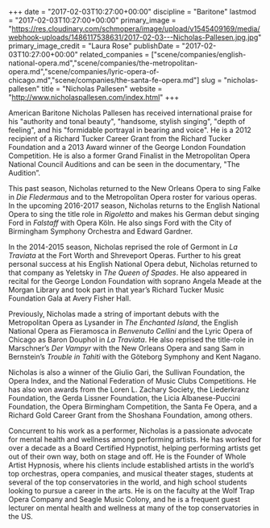 +++
date = "2017-02-03T10:27:00+00:00"
discipline = "Baritone"
lastmod = "2017-02-03T10:27:00+00:00"
primary_image = "https://res.cloudinary.com/schmopera/image/upload/v1545409169/media/webhook-uploads/1486117538631/2017-02-03---Nicholas-Pallesen.jpg.jpg"
primary_image_credit = "Laura Rose"
publishDate = "2017-02-03T10:27:00+00:00"
related_companies = ["scene/companies/english-national-opera.md","scene/companies/the-metropolitan-opera.md","scene/companies/lyric-opera-of-chicago.md","scene/companies/the-santa-fe-opera.md"]
slug = "nicholas-pallesen"
title = "Nicholas Pallesen"
website = "http://www.nicholaspallesen.com/index.html"
+++

American Baritone Nicholas Pallesen has received international praise for his "authority and tonal beauty", "handsome, stylish singing", "depth of feeling", and his "formidable portrayal in bearing and voice". He is a 2012 recipient of a Richard Tucker Career Grant from the Richard Tucker Foundation and a 2013 Award winner of the George London Foundation Competition. He is also a former Grand Finalist in the Metropolitan Opera National Council Auditions and can be seen in the documentary, "The Audition”.

This past season, Nicholas returned to the New Orleans Opera to sing Falke in *Die Fledermaus* and to the Metropolitan Opera roster for various operas. In the upcoming 2016-2017 season, Nicholas returns to the English National Opera to sing the title role in *Rigoletto* and makes his German debut singing Ford in *Falstaff* with Opera Köln. He also sings Ford with the City of Birmingham Symphony Orchestra and Edward Gardner.

In the 2014-2015 season, Nicholas reprised the role of Germont in *La Traviata* at the Fort Worth and Shreveport Operas. Further to his great personal success at his English National Opera debut, Nicholas returned to that company as Yeletsky in *The Queen of Spades*. He also appeared in recital for the George London Foundation with soprano Angela Meade at the Morgan Library and took part in that year’s Richard Tucker Music Foundation Gala at Avery Fisher Hall.

Previously, Nicholas made a string of important debuts with the Metropolitan Opera as Lysander in *The Enchanted Island*, the English National Opera as Fieramosca in *Benvenuto Cellini* and the Lyric Opera of Chicago as Baron Douphol in *La Traviata*. He also reprised the title-role in Marschner’s *Der Vampyr* with the New Orleans Opera and sang Sam in Bernstein’s *Trouble in Tahiti* with the Göteborg Symphony and Kent Nagano.

Nicholas is also a winner of the Giulio Gari, the Sullivan Foundation, the Opera Index, and the National Federation of Music Clubs Competitions. He has also won awards from the Loren L. Zachary Society, the Liederkranz Foundation, the Gerda Lissner Foundation, the Licia Albanese-Puccini Foundation, the Opera Birmingham Competition, the Santa Fe Opera, and a Richard Gold Career Grant from the Shoshana Foundation, among others.

Concurrent to his work as a performer, Nicholas is a passionate advocate for mental health and wellness among performing artists. He has worked for over a decade as a Board Certified Hypnotist, helping performing artists get out of their own way, both on stage and off. He is the Founder of Whole Artist Hypnosis, where his clients include established artists in the world’s top orchestras, opera companies, and musical theater stages, students at several of the top conservatories in the world, and high school students looking to pursue a career in the arts. He is on the faculty at the Wolf Trap Opera Company and Seagle Music Colony, and he is a frequent guest lecturer on mental health and wellness at many of the top conservatories in the US.
